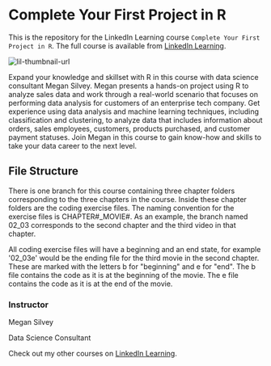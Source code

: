 # Complete Your First Project in R
This is the repository for the LinkedIn Learning course `Complete Your First Project in R`. The full course is available from [LinkedIn Learning][lil-course-url].

![lil-thumbnail-url]

Expand your knowledge and skillset with R in this course with data science consultant Megan Silvey. Megan presents a hands-on project using R to analyze sales data and work through a real-world scenario that focuses on performing data analysis for customers of an enterprise tech company. Get experience using data analysis and machine learning techniques, including classification and clustering, to analyze data that includes information about orders, sales employees, customers, products purchased, and customer payment statuses. Join Megan in this course to gain know-how and skills to take your data career to the next level.


## File Structure
There is one branch for this course containing three chapter folders corresponding to the three chapters in the course. Inside these chapter folders are the coding exercise files. The naming convention for the exercise files is CHAPTER#_MOVIE#. As an example, the branch named 02_03 corresponds to the second chapter and the third video in that chapter.

All coding exercise files will have a beginning and an end state, for example '02_03e' would be the ending file for the third movie in the second chapter. These are marked with the letters b for "beginning" and e for "end". The b file contains the code as it is at the beginning of the movie. The e file contains the code as it is at the end of the movie.

### Instructor

Megan Silvey

Data Science Consultant

                            

Check out my other courses on [LinkedIn Learning](https://www.linkedin.com/learning/instructors/megan-silvey?u=104).

[0]: # (Replace these placeholder URLs with actual course URLs)

[lil-course-url]: https://www.linkedin.com/learning/complete-your-first-project-in-r
[lil-thumbnail-url]: https://media.licdn.com/dms/image/D560DAQE-8a_4wXztkQ/learning-public-crop_675_1200/0/1709678710971?e=2147483647&v=beta&t=4dal6MyO6yaixjzvhJsL-88dXHfh7ROs4JJp7_xePOA

